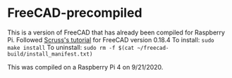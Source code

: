 # FreeCAD-precompiled
This is a version of FreeCAD that has already been compiled for Raspberry Pi. Followed [Scruss's tutorial](https://scruss.com/blog/2020/02/16/freecad-on-raspberry-pi-4/) for FreeCAD version 0.18.4
To install:
```sudo make install```
To uninstall:
```sudo rm -f $(cat ~/freecad-build/install_manifest.txt)```

This was compiled on a Raspberry Pi 4 on 9/21/2020.

